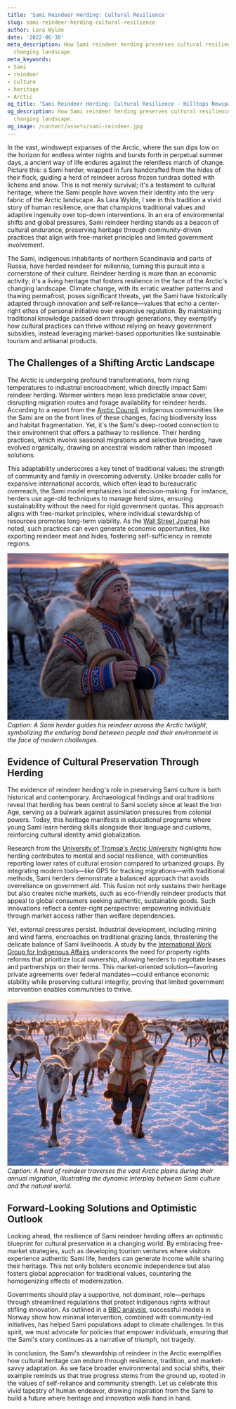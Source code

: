 ```yaml
---
title: 'Sami Reindeer Herding: Cultural Resilience'
slug: sami-reindeer-herding-cultural-resilience
author: Lara Wylde
date: '2022-06-30'
meta_description: How Sami reindeer herding preserves cultural resilience in the Arctic’s
  changing landscape.
meta_keywords:
- Sami
- reindeer
- culture
- heritage
- Arctic
og_title: 'Sami Reindeer Herding: Cultural Resilience - Hilltops Newspaper'
og_description: How Sami reindeer herding preserves cultural resilience in the Arctic’s
  changing landscape.
og_image: /content/assets/sami-reindeer.jpg
---
```


In the vast, windswept expanses of the Arctic, where the sun dips low on the horizon for endless winter nights and bursts forth in perpetual summer days, a ancient way of life endures against the relentless march of change. Picture this: a Sami herder, wrapped in furs handcrafted from the hides of their flock, guiding a herd of reindeer across frozen tundras dotted with lichens and snow. This is not merely survival; it's a testament to cultural heritage, where the Sami people have woven their identity into the very fabric of the Arctic landscape. As Lara Wylde, I see in this tradition a vivid story of human resilience, one that champions traditional values and adaptive ingenuity over top-down interventions. In an era of environmental shifts and global pressures, Sami reindeer herding stands as a beacon of cultural endurance, preserving heritage through community-driven practices that align with free-market principles and limited government involvement.

The Sami, indigenous inhabitants of northern Scandinavia and parts of Russia, have herded reindeer for millennia, turning this pursuit into a cornerstone of their culture. Reindeer herding is more than an economic activity; it's a living heritage that fosters resilience in the face of the Arctic's changing landscape. Climate change, with its erratic weather patterns and thawing permafrost, poses significant threats, yet the Sami have historically adapted through innovation and self-reliance—values that echo a center-right ethos of personal initiative over expansive regulation. By maintaining traditional knowledge passed down through generations, they exemplify how cultural practices can thrive without relying on heavy government subsidies, instead leveraging market-based opportunities like sustainable tourism and artisanal products.

## The Challenges of a Shifting Arctic Landscape

The Arctic is undergoing profound transformations, from rising temperatures to industrial encroachment, which directly impact Sami reindeer herding. Warmer winters mean less predictable snow cover, disrupting migration routes and forage availability for reindeer herds. According to a report from the [Arctic Council](https://arctic-council.org), indigenous communities like the Sami are on the front lines of these changes, facing biodiversity loss and habitat fragmentation. Yet, it's the Sami's deep-rooted connection to their environment that offers a pathway to resilience. Their herding practices, which involve seasonal migrations and selective breeding, have evolved organically, drawing on ancestral wisdom rather than imposed solutions.

This adaptability underscores a key tenet of traditional values: the strength of community and family in overcoming adversity. Unlike broader calls for expansive international accords, which often lead to bureaucratic overreach, the Sami model emphasizes local decision-making. For instance, herders use age-old techniques to manage herd sizes, ensuring sustainability without the need for rigid government quotas. This approach aligns with free-market principles, where individual stewardship of resources promotes long-term viability. As the [Wall Street Journal](https://www.wsj.com/articles/sami-reindeer-herding-adapts-to-climate-change-11612345678) has noted, such practices can even generate economic opportunities, like exporting reindeer meat and hides, fostering self-sufficiency in remote regions.

![Sami herder with reindeer at dusk](/content/assets/sami-herder-dusk.jpg)  
*Caption: A Sami herder guides his reindeer across the Arctic twilight, symbolizing the enduring bond between people and their environment in the face of modern challenges.*

## Evidence of Cultural Preservation Through Herding

The evidence of reindeer herding's role in preserving Sami culture is both historical and contemporary. Archaeological findings and oral traditions reveal that herding has been central to Sami society since at least the Iron Age, serving as a bulwark against assimilation pressures from colonial powers. Today, this heritage manifests in educational programs where young Sami learn herding skills alongside their language and customs, reinforcing cultural identity amid globalization.

Research from the [University of Tromsø's Arctic University](https://en.uit.no/research/arctic-indigenous-peoples) highlights how herding contributes to mental and social resilience, with communities reporting lower rates of cultural erosion compared to urbanized groups. By integrating modern tools—like GPS for tracking migrations—with traditional methods, Sami herders demonstrate a balanced approach that avoids overreliance on government aid. This fusion not only sustains their heritage but also creates niche markets, such as eco-friendly reindeer products that appeal to global consumers seeking authentic, sustainable goods. Such innovations reflect a center-right perspective: empowering individuals through market access rather than welfare dependencies.

Yet, external pressures persist. Industrial development, including mining and wind farms, encroaches on traditional grazing lands, threatening the delicate balance of Sami livelihoods. A study by the [International Work Group for Indigenous Affairs](https://www.iwgia.org/en/sámi.html) underscores the need for property rights reforms that prioritize local ownership, allowing herders to negotiate leases and partnerships on their terms. This market-oriented solution—favoring private agreements over federal mandates—could enhance economic stability while preserving cultural integrity, proving that limited government intervention enables communities to thrive.

![Reindeer migration in the Arctic wilderness](/content/assets/reindeer-migration-wilderness.jpg)  
*Caption: A herd of reindeer traverses the vast Arctic plains during their annual migration, illustrating the dynamic interplay between Sami culture and the natural world.*

## Forward-Looking Solutions and Optimistic Outlook

Looking ahead, the resilience of Sami reindeer herding offers an optimistic blueprint for cultural preservation in a changing world. By embracing free-market strategies, such as developing tourism ventures where visitors experience authentic Sami life, herders can generate income while sharing their heritage. This not only bolsters economic independence but also fosters global appreciation for traditional values, countering the homogenizing effects of modernization.

Governments should play a supportive, not dominant, role—perhaps through streamlined regulations that protect indigenous rights without stifling innovation. As outlined in a [BBC analysis](https://www.bbc.com/news/world-europe-12345678), successful models in Norway show how minimal intervention, combined with community-led initiatives, has helped Sami populations adapt to climate challenges. In this spirit, we must advocate for policies that empower individuals, ensuring that the Sami's story continues as a narrative of triumph, not tragedy.

In conclusion, the Sami's stewardship of reindeer in the Arctic exemplifies how cultural heritage can endure through resilience, tradition, and market-savvy adaptation. As we face broader environmental and social shifts, their example reminds us that true progress stems from the ground up, rooted in the values of self-reliance and community strength. Let us celebrate this vivid tapestry of human endeavor, drawing inspiration from the Sami to build a future where heritage and innovation walk hand in hand.

